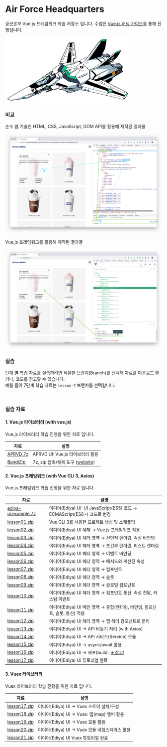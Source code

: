 # Air Force Headquarters

공군본부 Vue.js 프레임워크 학습 저장소 입니다. 수업은 [Vue.js 러닝 가이드](https://yamoo9.github.io/vue/)를 통해 진행됩니다.

<img src="_/micross.jpg" alt width="400">

<br>

### 비교

순수 웹 기술인 HTML, CSS, JavaScript, DOM API를 활용해 제작된 결과물

<img src="_/HTML+CSS+JavaScript.jpg" alt>

Vue.js 프레임워크를 활용해 제작된 결과물

<img src="_/VueFramework.jpg" alt>

<br>

### 실습

단계 별 학습 자료를 실습하려면 적절한 브랜치(Branch)를 선택해 자료를 다운로드 받거나, 코드를 참고할 수 있습니다.<br>
예를 들어 7단계 학습 자료는 `lesson-7` 브랜치를 선택합니다.

<br>

### 실습 자료

#### 1. Vue.js 라이브러리 (with vue.js)

Vue.js 라이브러리 학습 진행을 위한 자료 입니다.

자료 | 설명
--- | ---
[APRVD.7z](https://github.com/yamoo9/Air-Force-Headquarters/raw/master/_/APRVD.7z) | APRVD UI: Vue.js 라이브러리 활용
[BandiZip](https://drive.google.com/open?id=1NzP_96VPxBudyhCtT7BXnnyJtp5wKCiG) | 7z, zip 압축/해제 도구 ([website](https://kr.bandisoft.com/bandizip/))

#### 2. Vue.js 프레임워크 (with Vue CLI 3, Axios)

Vue.js 프레임워크 학습 진행을 위한 자료 입니다.

자료 | 설명
--- | ---
[ediya-ui.example.7z](https://github.com/yamoo9/Air-Force-Headquarters/raw/master/_/ediya-ui.example.7z) | 이디야(Ediya) UI: UI JavaScript(ES5) 코드 → ECMAScript(ES6+) 코드로 변경
[lesson01.zip](https://github.com/yamoo9/Air-Force-Headquarters/archive/lesson01.zip) | Vue CLI 3를 사용한 프로제트 생성 및 스캐폴딩
[lesson02.zip](https://github.com/yamoo9/Air-Force-Headquarters/archive/lesson02.zip) | 이디야(Ediya) UI 예제 → Vue.js 프레임워크 적용
[lesson03.zip](https://github.com/yamoo9/Air-Force-Headquarters/archive/lesson03.zip) | 이디야(Ediya) UI 헤더 영역 → 선언적 렌더링, 속성 바인딩
[lesson04.zip](https://github.com/yamoo9/Air-Force-Headquarters/archive/lesson04.zip) | 이디야(Ediya) UI 헤더 영역 → 조건부 렌더링, 리스트 렌더링
[lesson05.zip](https://github.com/yamoo9/Air-Force-Headquarters/archive/lesson05.zip) | 이디야(Ediya) UI 헤더 영역 → 이벤트 바인딩
[lesson06.zip](https://github.com/yamoo9/Air-Force-Headquarters/archive/lesson06.zip) | 이디야(Ediya) UI 헤더 영역 → 메서드와 계산된 속성
[lesson07.zip](https://github.com/yamoo9/Air-Force-Headquarters/archive/lesson07.zip) | 이디야(Ediya) UI 헤더 영역 → 컴포넌트
[lesson08.zip](https://github.com/yamoo9/Air-Force-Headquarters/archive/lesson08.zip) | 이디야(Ediya) UI 헤더 영역 → 슬롯
[lesson09.zip](https://github.com/yamoo9/Air-Force-Headquarters/archive/lesson09.zip) | 이디야(Ediya) UI 헤더 영역 → 글로벌 컴포넌트
[lesson10.zip](https://github.com/yamoo9/Air-Force-Headquarters/archive/lesson10.zip) | 이디야(Ediya) UI 헤더 영역 → 컴포넌트 통신: 속성 전달, 커스텀 이벤트
[lesson11.zip](https://github.com/yamoo9/Air-Force-Headquarters/archive/lesson11.zip) | 이디야(Ediya) UI 메인 영역 → 종합(렌더링, 바인딩, 컴포넌트, 슬롯, 통신) 적용
[lesson12.zip](https://github.com/yamoo9/Air-Force-Headquarters/archive/lesson12.zip) | 이디야(Ediya) UI 헤더 영역 → 앱 헤더 컴포넌트로 분리
[lesson13.zip](https://github.com/yamoo9/Air-Force-Headquarters/archive/lesson13.zip) | 이디야(Ediya) UI → API 비동기 처리 (with Axios)
[lesson14.zip](https://github.com/yamoo9/Air-Force-Headquarters/archive/lesson14.zip) | 이디야(Ediya) UI → API 서비스(Service) 모듈
[lesson15.zip](https://github.com/yamoo9/Air-Force-Headquarters/archive/lesson15.zip) | 이디야(Ediya) UI → async/await 활용
[lesson16.zip](https://github.com/yamoo9/Air-Force-Headquarters/archive/lesson16.zip) | 이디야(Ediya) UI → 배포(build : [※ 참고](https://github.com/vuejs/vue-cli/issues/3678))
[lesson17.zip](https://github.com/yamoo9/Air-Force-Headquarters/archive/lesson17.zip) | 이디야(Ediya) UI 튜토리얼 완료

#### 3. Vuex 라이브러리

Vuex 라이브러리 학습 진행을 위한 자료 입니다.

자료 | 설명
--- | ---
[lesson17.zip](https://github.com/yamoo9/Air-Force-Headquarters/archive/lesson17.zip) | 이디야(Ediya) UI → Vuex 스토어 설치/구성
[lesson18.zip](https://github.com/yamoo9/Air-Force-Headquarters/archive/lesson18.zip) | 이디야(Ediya) UI → Vuex: 맵(map) 헬퍼 활용
[lesson19.zip](https://github.com/yamoo9/Air-Force-Headquarters/archive/lesson19.zip) | 이디야(Ediya) UI → Vuex 모듈 활용
[lesson20.zip](https://github.com/yamoo9/Air-Force-Headquarters/archive/lesson20.zip) | 이디야(Ediya) UI → Vuex 모듈 네임스페이스 활용
[lesson21.zip](https://github.com/yamoo9/Air-Force-Headquarters/archive/lesson21.zip) | 이디야(Ediya) UI Vuex 튜토리얼 완료